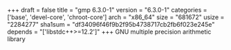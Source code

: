 +++
draft = false
title = "gmp 6.3.0-1"
version = "6.3.0-1"
categories = ['base', 'devel-core', 'chroot-core']
arch = "x86_64"
size = "681672"
usize = "2284277"
sha1sum = "df34096f46f9b2f95b4738717cb2fb6f023e245e"
depends = "['libstdc++>=12.2']"
+++
GNU multiple precision arithmetic library
